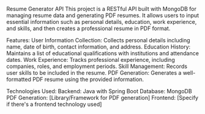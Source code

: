 Resume Generator API
This project is a RESTful API built with MongoDB for managing resume data and generating PDF resumes. It allows users to input essential information such as personal details, education, work experience, and skills, and then creates a professional resume in PDF format.

Features:
User Information Collection: Collects personal details including name, date of birth, contact information, and address.
Education History: Maintains a list of educational qualifications with institutions and attendance dates.
Work Experience: Tracks professional experience, including companies, roles, and employment periods.
Skill Management: Records user skills to be included in the resume.
PDF Generation: Generates a well-formatted PDF resume using the provided information. 

Technologies Used:
Backend: Java with Spring Boot
Database: MongoDB
PDF Generation: [Library/Framework for PDF generation]
Frontend: [Specify if there's a frontend technology used] 

